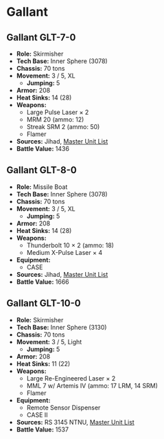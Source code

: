 # Gallant
## Gallant GLT-7-0
- **Role:** Skirmisher
- **Tech Base:** Inner Sphere (3078)
- **Chassis:** 70 tons
- **Movement:** 3 / 5, XL
  - **Jumping:** 5
- **Armor:** 208
- **Heat Sinks:** 14 (28)
- **Weapons:**
  - Large Pulse Laser × 2
  - MRM 20 (ammo: 12)
  - Streak SRM 2 (ammo: 50)
  - Flamer
- **Sources:** Jihad, [Master Unit List](http://masterunitlist.info/Unit/Details/1173/gallant-glt-7-0)
- **Battle Value:** 1436

## Gallant GLT-8-0
- **Role:** Missile Boat
- **Tech Base:** Inner Sphere (3078)
- **Chassis:** 70 tons
- **Movement:** 3 / 5, XL
  - **Jumping:** 5
- **Armor:** 208
- **Heat Sinks:** 14 (28)
- **Weapons:**
  - Thunderbolt 10 × 2 (ammo: 18)
  - Medium X-Pulse Laser × 4
- **Equipment:**
  - CASE
- **Sources:** Jihad, [Master Unit List](http://masterunitlist.info/Unit/Details/1174/gallant-glt-8-0)
- **Battle Value:** 1666

## Gallant GLT-10-0
- **Role:** Skirmisher
- **Tech Base:** Inner Sphere (3130)
- **Chassis:** 70 tons
- **Movement:** 3 / 5, Light
  - **Jumping:** 5
- **Armor:** 208
- **Heat Sinks:** 11 (22)
- **Weapons:**
  - Large Re-Engineered Laser × 2
  - MML 7 w/ Artemis IV (ammo: 17 LRM, 14 SRM)
  - Flamer
- **Equipment:**
  - Remote Sensor Dispenser
  - CASE II
- **Sources:** RS 3145 NTNU, [Master Unit List](http://masterunitlist.info/Unit/Details/6872/gallant-glt-10-0)
- **Battle Value:** 1537


